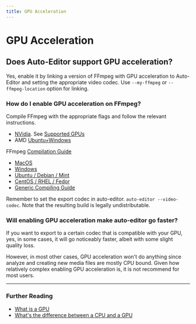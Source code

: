 ```yaml
---
title: GPU Acceleration
---
```


# GPU Acceleration
## Does Auto-Editor support GPU acceleration?
Yes, enable it by linking a version of FFmpeg with GPU acceleration to Auto-Editor and setting the appropriate video codec.
Use `--my-ffmpeg` or `--ffmpeg-location` option for linking.

### How do I enable GPU acceleration on FFmpeg?
Compile FFmpeg with the appropriate flags and follow the relevant instructions.
 * [NVidia](https://docs.nvidia.com/video-technologies/video-codec-sdk/ffmpeg-with-nvidia-gpu/). See [Supported GPUs](https://developer.nvidia.com/video-encode-and-decode-gpu-support-matrix-new)
 * AMD [Ubuntu+Windows](https://askubuntu.com/a/1132191)

FFmpeg [Compilation Guide](https://trac.ffmpeg.org/wiki/CompilationGuide)
 * [MacOS](https://trac.ffmpeg.org/wiki/CompilationGuide/macOS)
 * [Windows](https://trac.ffmpeg.org/wiki/CompilationGuide/CrossCompilingForWindows)
 * [Ubuntu / Debian / Mint](https://trac.ffmpeg.org/wiki/CompilationGuide/Ubuntu)
 * [CentOS / RHEL / Fedor](https://trac.ffmpeg.org/wiki/CompilationGuide/Centos)
 * [Generic Compiling Guide](https://trac.ffmpeg.org/wiki/CompilationGuide/Generic)

Remember to set the export codec in auto-editor. `auto-editor --video-codec`.
Note that the resulting build is legally undistributable.

### Will enabling GPU acceleration make auto-editor go faster?
If you want to export to a certain codec that is compatible with your GPU, yes, in some cases, it will go noticeably faster, albeit with some slight quality loss.

However, in most other cases, GPU acceleration won't do anything since analyze and creating new media files are mostly CPU bound. Given how relatively complex enabling GPU acceleration is, it is not recommend for most users.

---
### Further Reading
 * [What is a GPU](https://www.intel.com/content/www/us/en/products/docs/processors/what-is-a-gpu.html)
 * [What's the difference between a CPU and a GPU](https://blogs.nvidia.com/blog/2009/12/16/whats-the-difference-between-a-cpu-and-a-gpu/)

